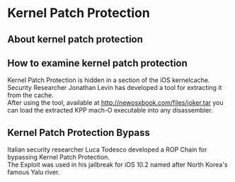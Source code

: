 # Kernel Patch Protection

## About kernel patch protection

## How to examine kernel patch protection
Kernel Patch Protection is hidden in a section of the iOS kernelcache.  
Security Researcher Jonathan Levin has developed a tool for extracting it from the cache.  
After using the tool, available at http://newosxbook.com/files/joker.tar you can load the extracted KPP mach-O executable into any disassembler.

## Kernel Patch Protection Bypass
Italian security researcher Luca Todesco developed a ROP Chain for bypassing Kernel Patch Protection.  
The Exploit was used in his jailbreak for iOS 10.2 named after North Korea's famous Yalu river.

